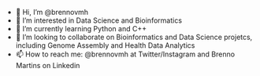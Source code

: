 - 👋 Hi, I’m @brennovmh
- 👀 I’m interested in Data Science and Bioinformatics
- 🌱 I’m currently learning Python and C++
- 💞️ I’m looking to collaborate on Bioinformatics and Data Science projetcs, including Genome Assembly and Health Data Analytics 
- 📫 How to reach me: @brennovmh at Twitter/Instagram and Brenno Martins on Linkedin 

<!---
brennovmh/brennovmh is a ✨ special ✨ repository because its `README.md` (this file) appears on your GitHub profile.
You can click the Preview link to take a look at your changes.
--->
